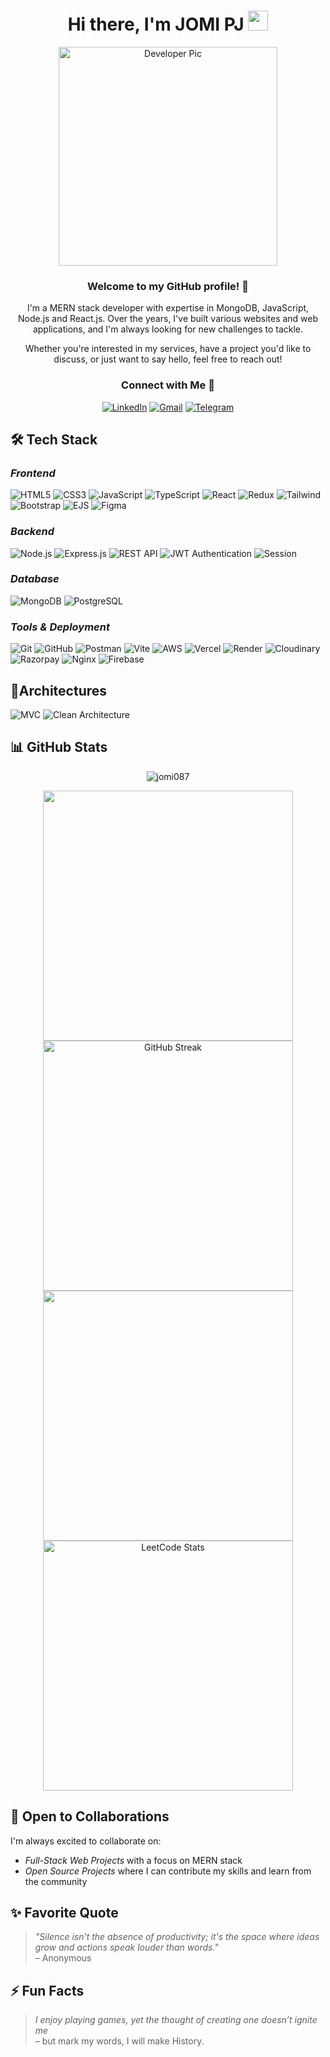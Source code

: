 <div align="center">
  <h1>Hi there, I'm JOMI PJ  <img src="https://media.giphy.com/media/hvRJCLFzcasrR4ia7z/giphy.gif" width="32"></h1>

  <img alt="Developer Pic" src="https://user-images.githubusercontent.com/49222186/110210369-58458c80-7eb7-11eb-9d6e-2129358b3098.png" width="350"/>

  ### Welcome to my GitHub profile! 👋

  I'm a MERN stack developer with expertise in MongoDB, JavaScript, Node.js and React.js. Over the years, I've built various websites and web applications, and I'm always looking for new challenges to tackle.

  Whether you're interested in my services, have a project you'd like to discuss, or just want to say hello, feel free to reach out!

  ### Connect with Me 🤝
  [![LinkedIn](https://img.shields.io/badge/linkedin-%230077B5.svg?&style=for-the-badge&logo=linkedin&logoColor=white)](https://linkedin.com/in/jomipj) 
  [![Gmail](https://img.shields.io/badge/-Gmail-D14836?style=for-the-badge&logo=Gmail&logoColor=white)](mailto:jomijoseph087@gmail.com)
  [![Telegram](https://img.shields.io/badge/telegram-%232CA5E0.svg?&style=for-the-badge&logo=telegram&logoColor=white)](https://t.me/Jomipj)  
</div>

## 🛠 Tech Stack

### *Frontend*
![HTML5](https://img.shields.io/badge/html5-%23E34F26.svg?&style=for-the-badge&logo=html5&logoColor=white)
![CSS3](https://img.shields.io/badge/CSS3-1572B6?style=for-the-badge&logo=css3&logoColor=white)
![JavaScript](https://img.shields.io/badge/javascript-%23323330.svg?&style=for-the-badge&logo=javascript&logoColor=%23F7DF1E)
![TypeScript](https://img.shields.io/badge/TypeScript-007ACC?style=for-the-badge&logo=typescript&logoColor=white)
![React](https://img.shields.io/badge/React-%2320232a.svg?&style=for-the-badge&logo=react&logoColor=%2361DAFB)
![Redux](https://img.shields.io/badge/Redux-764ABC?style=for-the-badge&logo=redux&logoColor=white)
![Tailwind](https://img.shields.io/badge/Tailwind_CSS-38B2AC?style=for-the-badge&logo=tailwind-css&logoColor=white)
![Bootstrap](https://img.shields.io/badge/Bootstrap-563D7C?style=for-the-badge&logo=bootstrap&logoColor=white)
![EJS](https://img.shields.io/badge/EJS-ffffff?style=for-the-badge&logo=ejs&logoColor=black)
![Figma](https://img.shields.io/badge/Figma-F24E1E?style=for-the-badge&logo=figma&logoColor=white)

### *Backend*
![Node.js](https://img.shields.io/badge/Node.js-339933?style=for-the-badge&logo=nodedotjs&logoColor=white)
![Express.js](https://img.shields.io/badge/express.js-%23404d59.svg?&style=for-the-badge&logo=express&logoColor=white)
![REST API](https://img.shields.io/badge/REST%20API-009688?style=for-the-badge&logo=api&logoColor=white)
![JWT Authentication](https://img.shields.io/badge/JWT%20Auth-000000?style=for-the-badge&logo=jsonwebtokens&logoColor=white)
![Session](https://img.shields.io/badge/Session%20Auth-4CAF50?style=for-the-badge)

### *Database*
![MongoDB](https://img.shields.io/badge/MongoDB-47A248?style=for-the-badge&logo=mongodb&logoColor=white)
![PostgreSQL](https://img.shields.io/badge/postgresql-%23316192.svg?&style=for-the-badge&logo=postgresql&logoColor=white)

### *Tools & Deployment*
![Git](https://img.shields.io/badge/git-%23F05033.svg?&style=for-the-badge&logo=git&logoColor=white)
![GitHub](https://img.shields.io/badge/github-%23121011.svg?&style=for-the-badge&logo=github&logoColor=white)
![Postman](https://img.shields.io/badge/Postman-FF6C37?style=for-the-badge&logo=Postman&logoColor=white)
![Vite](https://img.shields.io/badge/Vite-646CFF?style=for-the-badge&logo=vite&logoColor=white)
![AWS](https://img.shields.io/badge/aws-%23232F3E.svg?&style=for-the-badge&logo=amazon-aws&logoColor=white)
![Vercel](https://img.shields.io/badge/Vercel-000000?style=for-the-badge&logo=vercel&logoColor=white)
![Render](https://img.shields.io/badge/Render-46E3B7?style=for-the-badge&logo=render&logoColor=white)
![Cloudinary](https://img.shields.io/badge/Cloudinary-3448C5?style=for-the-badge&logo=cloudinary&logoColor=white)
![Razorpay](https://img.shields.io/badge/Razorpay-02042B?style=for-the-badge&logo=razorpay&logoColor=white)
![Nginx](https://img.shields.io/badge/Nginx-009639?style=for-the-badge&logo=nginx&logoColor=white)
![Firebase](https://img.shields.io/badge/Firebase-FFCA28?style=for-the-badge&logo=firebase&logoColor=black)

## 🧠Architectures
![MVC](https://img.shields.io/badge/MVC-Pattern-blue?style=for-the-badge)
![Clean Architecture](https://img.shields.io/badge/Clean-Architecture-success?style=for-the-badge)

## 📊 GitHub Stats

<p align="center">
  <img src="https://komarev.com/ghpvc/?username=jomi087&label=Profile%20views&color=0e75b6&style=flat" alt="jomi087" />
</p>

<div align="center">
  <img src="https://github-readme-stats.vercel.app/api?username=jomi087&show_icons=true&hide_title=true&count_private=true&hide=prs" width="400" />
  <img src="https://streak-stats.demolab.com/?user=jomi087" alt="GitHub Streak" width="400" />
  <img src="https://github-readme-stats.vercel.app/api/top-langs/?username=jomi087&hide_title=true&layout=compact&count_private=true" width="400" />
  <img src="https://leetcard.jacoblin.cool/jomijoseph?theme=white&font=Lexend%20Deca&extension=activity" alt="LeetCode Stats" width="400" />
</div>

## 🤝 Open to Collaborations

I'm always excited to collaborate on:
- *Full-Stack Web Projects* with a focus on MERN stack
- *Open Source Projects* where I can contribute my skills and learn from the community

## ✨ Favorite Quote

> *"Silence isn't the absence of productivity; it's the space where ideas grow and actions speak louder than words."*  
> – Anonymous

## ⚡ Fun Facts

> *I enjoy playing games, yet the thought of creating one doesn’t ignite me* <br>
> – but mark my words, I will make History.
